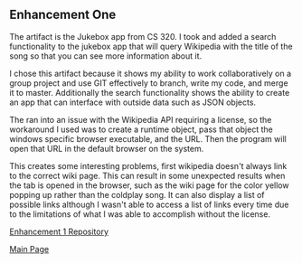 
## Enhancement One



The artifact is the Jukebox app from CS 320.  I took and added a search functionality to the jukebox app that will query Wikipedia with the title of the song so that you can see more information about it.   

I chose this artifact because it shows my ability to work collaboratively on a group project and use GIT effectively to branch, write my code, and merge it to master.  Additionally the search functionality shows the ability to create an app that can interface with outside data such as JSON objects.  

The ran into an issue with the Wikipedia API requiring a license, so the workaround I used was to create a runtime object, pass that object the windows specific browser executable, and the URL.  Then the program will open that URL in the default browser on the system.  

This creates some interesting problems, first wikipedia doesn't always link to the correct wiki page.  This can result in some unexpected results when the tab is opened in the browser, such as the wiki page for the color yellow popping up rather than the coldplay song.  It can also display a list of possible links although I wasn't able to access a list of links every time due to the limitations of what I was able to accomplish without the license.

[Enhancement 1 Repository](https://github.com/fastgunner/Jukebox/wiki)

[Main Page](https://fastgunner.github.io/index.html)
